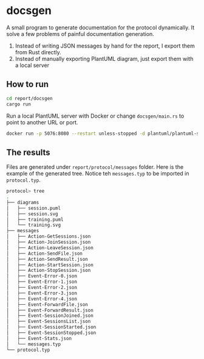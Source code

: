 # docsgen
A small program to generate documentation for the protocol dynamically. It solve a few problems of painful documentation generation.

1. Instead of writing JSON messages by hand for the report, I export them from Rust directly.
1. Instead of manually exporting PlantUML diagram, just export them with a local server

## How to run
```sh
cd report/docsgen
cargo run
```

Run a local PlantUML server with Docker or change `docsgen/main.rs` to point to another URL or port.
```sh
docker run -p 5076:8080 --restart unless-stopped -d plantuml/plantuml-server
```

## The results
Files are generated under `report/protocol/messages` folder. Here is the example of the generated tree. Notice teh `messages.typ` to be imported in `protocol.typ`.
```sh
protocol> tree
.
├── diagrams
│   ├── session.puml
│   ├── session.svg
│   ├── training.puml
│   └── training.svg
├── messages
│   ├── Action-GetSessions.json
│   ├── Action-JoinSession.json
│   ├── Action-LeaveSession.json
│   ├── Action-SendFile.json
│   ├── Action-SendResult.json
│   ├── Action-StartSession.json
│   ├── Action-StopSession.json
│   ├── Event-Error-0.json
│   ├── Event-Error-1.json
│   ├── Event-Error-2.json
│   ├── Event-Error-3.json
│   ├── Event-Error-4.json
│   ├── Event-ForwardFile.json
│   ├── Event-ForwardResult.json
│   ├── Event-SessionJoined.json
│   ├── Event-SessionsList.json
│   ├── Event-SessionStarted.json
│   ├── Event-SessionStopped.json
│   ├── Event-Stats.json
│   └── messages.typ
└── protocol.typ
```
